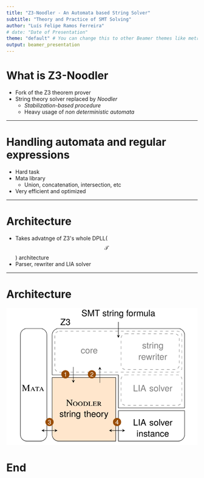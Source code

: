 ```yaml
---
title: "Z3-Noodler - An Automata based String Solver"
subtitle: "Theory and Practice of SMT Solving"
author: "Luís Felipe Ramos Ferreira"
# date: "Date of Presentation"
theme: "default" # You can change this to other Beamer themes like metropolis, Madrid, etc.
output: beamer_presentation
---
```


# What is Z3-Noodler

- Fork of the Z3 theorem prover
- String theory solver replaced by *Noodler*
  - *Stabilization-based procedure*
  - Heavy usage of *non deterministic automata*

---

# Handling automata and regular expressions

- Hard task
- Mata library
  - Union, concatenation, intersection, etc
- Very efficient and optimized

---

# Architecture

- Takes advatnge of Z3's whole DPLL($$\mathcal{T}$$) architecture
- Parser, rewriter and LIA solver

---

# Architecture
  
![Z3-Noodler architecture](images/arch.png)

# End
